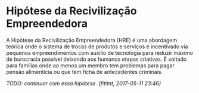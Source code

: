 # Hipótese da Recivilização Empreendedora
A Hipótese da Recivilização Empreendedora (HRE) é uma abordagem teórica onde
o sistema de trocas de produtos e serviços é incentivado via pequenos
empreendimentos com auxílio de tecnologia para reduzir máximo de burocracia
possível deixando aos humanos etapas criativas. É voltado para famílias onde
ao menos um membro tem problemas para pagar pensão alimentícia ou que tem
ficha de antecedentes criminais.


_TODO: continuar com essa hipótese. (fititnt, 2017-05-11 23:46)_